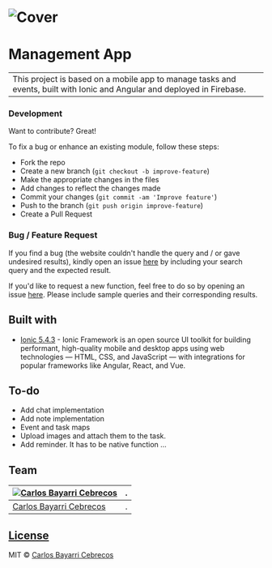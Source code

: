# ![Cover](https://firebasestorage.googleapis.com/v0/b/portfolio-15d76.appspot.com/o/projects%2FGZSqlRSeODb6I67HKEig%2FCBC%20-%20PORTFOLIO%20(3).jpg?alt=media&token=2c5fa578-4c78-4541-95d8-45bfb672a8c5)
# Management App
<table>
<tr>
<td>
  This project is based on a mobile app to manage tasks and events, built with Ionic and Angular and deployed in Firebase.
</td>
</tr>
</table>

### Development
Want to contribute? Great!

To fix a bug or enhance an existing module, follow these steps:

- Fork the repo
- Create a new branch (`git checkout -b improve-feature`)
- Make the appropriate changes in the files
- Add changes to reflect the changes made
- Commit your changes (`git commit -am 'Improve feature'`)
- Push to the branch (`git push origin improve-feature`)
- Create a Pull Request 

### Bug / Feature Request

If you find a bug (the website couldn't handle the query and / or gave undesired results), kindly open an issue [here](https://github.com/CarlosBayarri/managementApp/issues/new) by including your search query and the expected result.

If you'd like to request a new function, feel free to do so by opening an issue [here](https://github.com/CarlosBayarri/managementApp/issues/new). Please include sample queries and their corresponding results.


## Built with 

- [Ionic 5.4.3](https://github.com/ionic-team/ionic-framework/blob/master/angular/README.md) - Ionic Framework is an open source UI toolkit for building performant, high-quality mobile and desktop apps using web technologies — HTML, CSS, and JavaScript — with integrations for popular frameworks like Angular, React, and Vue.

## To-do
- Add chat implementation
- Add note implementation
- Event and task maps
- Upload images and attach them to the task.
- Add reminder. It has to be native function ...

## Team

[![Carlos Bayarri Cebrecos](https://avatars2.githubusercontent.com/u/31616221?s=400&u=f32637806040e934196bf7850b798a36867f5220&v=4)](https://github.com/CarlosBayarri)|.
---|---
[Carlos Bayarri Cebrecos ](https://github.com/CarlosBayarri)|.

## [License](https://github.com/CarlosBayarri/managementApp/LICENSE.md)

MIT © [Carlos Bayarri Cebrecos ](https://github.com/CarlosBayarri/managementApp/blob/main/LICENSE)

